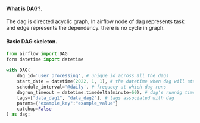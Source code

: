 #### What is DAG?.

The dag is directed acyclic graph, In airflow node of dag represents task and edge represents the dependency. there is no cycle in graph.


#### Basic DAG skeleton.

```py
from airflow import DAG
form datetime import datetime

with DAG(
    dag_id='user_processing', # unique id across all the dags
    start_date = datetime(2022, 1, 1), # the datetime when dag will start execution
    schedule_interval='@daily', # frequecy at which dag runs
    dagrun_timeout = datetime.timedelta(minute=60), # dag's runnig timeout time
    tags=["data_dag1", "data_dag2"], # tags associated with dag
    params={"example_key":"example_value"}
    catchup=False
) as dag:

```
	